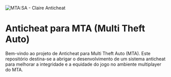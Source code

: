 ![MTA:SA - Claire Anticheat]([https://i.imgur.com/76bFm9i.png](https://i.imgur.com/Q5ixtO8.png))

# **Anticheat para MTA (Multi Theft Auto)**

Bem-vindo ao projeto de Anticheat para Multi Theft Auto (MTA). Este repositório destina-se a abrigar o desenvolvimento de um sistema anticheat para melhorar a integridade e a equidade do jogo no ambiente multiplayer do MTA.
